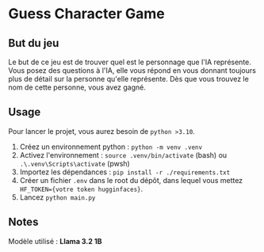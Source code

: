 # Guess Character Game

## But du jeu
Le but de ce jeu est de trouver quel est le personnage que l'IA représente.
Vous posez des questions à l'IA, elle vous répond en vous donnant toujours plus de détail sur la personne qu'elle représente.
Dès que vous trouvez le nom de cette personne, vous avez gagné.

## Usage
Pour lancer le projet, vous aurez besoin de `python >3.10`.

1. Créez un environnement python : `python -m venv .venv`
2. Activez l'environnement : `source .venv/bin/activate` (bash) ou `.\.venv\Scripts\activate` (pwsh)
3. Importez les dépendances : `pip install -r ./requirements.txt`
4. Créer un fichier `.env` dans le root du dépôt, dans lequel vous mettez `HF_TOKEN={votre token hugginfaces}`.
4. Lancez `python main.py`

## Notes
Modèle utilisé : **Llama 3.2 1B**
